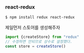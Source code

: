### react-redux
```sh
$ npm install redux react-redux
```

제일먼저 스토어를 생성해주자
```jsx
import {createStore} from "redux"
// 수정하면 안되므로 상수로 설정했다.
const store = createStore()
```